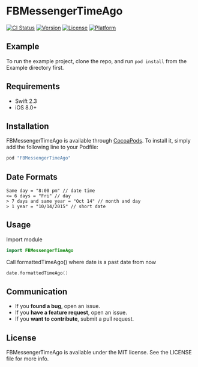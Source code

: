 # FBMessengerTimeAgo

[![CI Status](http://img.shields.io/travis/rad182/FBMessengerTimeAgo.svg?style=flat)](https://travis-ci.org/rad182/FBMessengerTimeAgo)
[![Version](https://img.shields.io/cocoapods/v/FBMessengerTimeAgo.svg?style=flat)](http://cocoapods.org/pods/FBMessengerTimeAgo)
[![License](https://img.shields.io/cocoapods/l/FBMessengerTimeAgo.svg?style=flat)](http://cocoapods.org/pods/FBMessengerTimeAgo)
[![Platform](https://img.shields.io/cocoapods/p/FBMessengerTimeAgo.svg?style=flat)](http://cocoapods.org/pods/FBMessengerTimeAgo)

## Example

To run the example project, clone the repo, and run `pod install` from the Example directory first.

## Requirements

+ Swift 2.3
+ iOS 8.0+

## Installation

FBMessengerTimeAgo is available through [CocoaPods](http://cocoapods.org). To install
it, simply add the following line to your Podfile:

```ruby
pod "FBMessengerTimeAgo"
```

## Date Formats
```
Same day = "8:00 pm" // date time
<= 6 days = "Fri" // day
> 7 days and same year = "Oct 14" // month and day
> 1 year = "10/14/2015" // short date
```
## Usage
Import module
```swift
import FBMessengerTimeAgo
```
Call formattedTimeAgo() where date is a past date from now
```swift
date.formattedTimeAgo()
```

## Communication

- If you **found a bug**, open an issue.
- If you **have a feature request**, open an issue.
- If you **want to contribute**, submit a pull request.

## License

FBMessengerTimeAgo is available under the MIT license. See the LICENSE file for more info.
